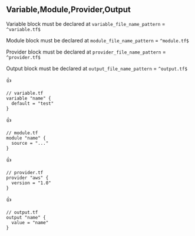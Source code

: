 ## Variable,Module,Provider,Output

Variable block must be declared at `variable_file_name_pattern` = `^variable.tf$`

Module block must be declared at `module_file_name_pattern` = `^module.tf$`

Provider block must be declared at `provider_file_name_pattern` = `^provider.tf$`

Output block must be declared at `output_file_name_pattern` = `^output.tf$`

:+1:
```hcl
// variable.tf
variable "name" {
  default = "test"
}
```

:+1:
```hcl
// module.tf
module "name" {
  source = "..."
}
```

:+1:
```hcl
// provider.tf
provider "aws" {
  version = "1.0"
}
```

:+1:
```hcl
// output.tf
output "name" {
  value = "name"
}
```

